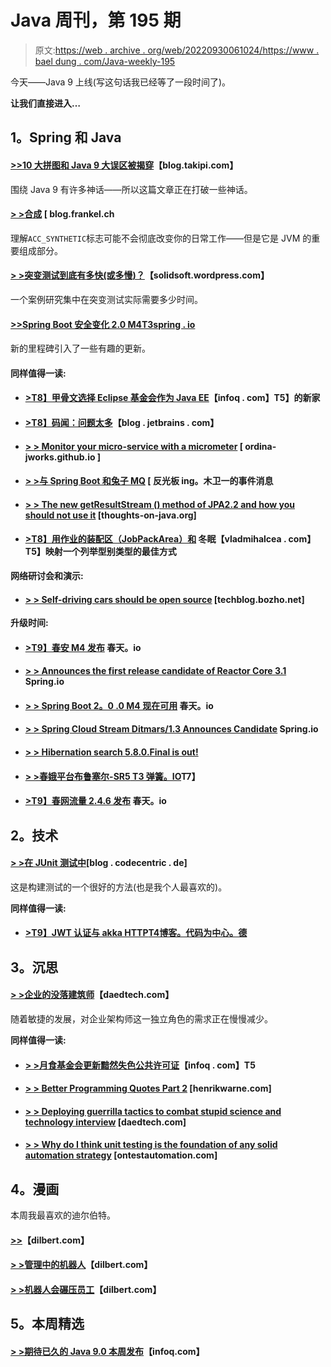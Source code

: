 # Java 周刊，第 195 期

> 原文:[https://web . archive . org/web/20220930061024/https://www . bael dung . com/Java-weekly-195](https://web.archive.org/web/20220930061024/https://www.baeldung.com/java-weekly-195)

今天——Java 9 上线(写这句话我已经等了一段时间了)。

**让我们直接进入…**

## **1。Spring 和 Java**

#### [**>>10 大拼图和 Java 9 大误区被揭穿**](https://web.archive.org/web/20220525140645/http://blog.takipi.com/the-top-10-jigsaw-and-java-9-misconceptions-debunked/)【blog.takipi.com】

围绕 Java 9 有许多神话——所以这篇文章正在打破一些神话。

#### [**> >合成**](https://web.archive.org/web/20220525140645/https://blog.frankel.ch/synthetic/#gsc.tab=0) [ blog.frankel.ch

理解`ACC_SYNTHETIC`标志可能不会彻底改变你的日常工作——但是它是 JVM 的重要组成部分。

#### [**> >突变测试到底有多快(或多慢)？**](https://web.archive.org/web/20220525140645/https://solidsoft.wordpress.com/2017/09/19/how-fast-or-slow-mutation-testing-really-is/)【solidsoft.wordpress.com】

一个案例研究集中在突变测试实际需要多少时间。

#### [**>>Spring Boot 安全变化 2.0 M4**T3spring . io](https://web.archive.org/web/20220525140645/https://spring.io/blog/2017/09/15/security-changes-in-spring-boot-2-0-m4)

新的里程碑引入了一些有趣的更新。

#### **同样值得一读:**

*   #### [**>T8】甲骨文选择 Eclipse 基金会作为 Java EE**](https://web.archive.org/web/20220525140645/https://www.infoq.com/news/2017/09/JavaEEtoEclipse)【infoq . com】T5】的新家

*   #### [**>T8】码闻：问题太多**](https://web.archive.org/web/20220525140645/https://blog.jetbrains.com/idea/2017/09/code-smells-too-many-problems/)【blog . jetbrains . com】

*   #### [> > Monitor your micro-service with a micrometer](https://web.archive.org/web/20220525140645/https://ordina-jworks.github.io/microservices/2017/09/17/monitoring-your-microservices-with-micrometer.html) [ ordina-jworks.github.io ]

*   #### [> >与 Spring Boot 和兔子 MQ](https://web.archive.org/web/20220525140645/https://reflectoring.io/event-messaging-with-spring-boot-and-rabbitmq/) [ 反光板 ing。木卫一的事件消息

*   #### [**> > The new getResultStream () method of JPA2.2 and how you should not use it**](https://web.archive.org/web/20220525140645/https://www.thoughts-on-java.org/jpa-2-2s-new-stream-method-and-how-you-should-not-use-it/) [thoughts-on-java.org]

*   #### [**>T8】用作业的装配区（JobPackArea）和**](https://web.archive.org/web/20220525140645/https://vladmihalcea.com/2017/09/19/the-best-way-to-map-an-enum-type-with-jpa-and-hibernate/) 冬眠【vladmihalcea . com】T5】映射一个列举型别类型的最佳方式

**网络研讨会和演示:**

*   #### **[> > Self-driving cars should be open source](https://web.archive.org/web/20220525140645/https://techblog.bozho.net/self-driving-cars-open-source/)** [techblog.bozho.net]

**升级时间:**

*   #### [**>T9】春安 M4 发布**](https://web.archive.org/web/20220525140645/https://spring.io/blog/2017/09/15/spring-security-5-0-0-m4-released) 春天。io

*   #### [**> > Announces the first release candidate of Reactor Core 3.1**](https://web.archive.org/web/20220525140645/https://spring.io/blog/2017/09/18/announcing-first-release-candidate-of-reactor-core-3-1) Spring.io

*   #### [**> > Spring Boot 2。0 .0 M4 现在可用**](https://web.archive.org/web/20220525140645/https://spring.io/blog/2017/09/15/spring-boot-2-0-0-m4-available-now) 春天。io

*   #### [**> > Spring Cloud Stream Ditmars/1.3 Announces Candidate**](https://web.archive.org/web/20220525140645/https://spring.io/blog/2017/09/14/spring-cloud-stream-ditmars-1-3-release-candidate-announcement) Spring.io

*   #### [**> > Hibernation search 5.8.0.Final is out!**](https://web.archive.org/web/20220525140645/http://in.relation.to/2017/09/14/hibernate-search-5-8-0-Final/)

*   #### [**> >春娥平台布鲁塞尔-SR5** T3 弹簧。IO](https://web.archive.org/web/20220525140645/https://spring.io/blog/2017/09/19/spring-io-platform-brussels-sr5)T7】

*   #### [**>T9】春网流量 2.4.6 发布**](https://web.archive.org/web/20220525140645/https://spring.io/blog/2017/09/15/spring-web-flow-2-4-6-released) 春天。io

## **2。技术**

#### [**> >在 JUnit 测试中**](https://web.archive.org/web/20220525140645/https://blog.codecentric.de/en/2017/09/given-when-then-in-junit-tests/)[blog . codecentric . de]

这是构建测试的一个很好的方法(也是我个人最喜欢的)。

**同样值得一读:**

*   #### [**>T9】JWT 认证与 akka HTTP**T4博客。代码为中心。德](https://web.archive.org/web/20220525140645/https://blog.codecentric.de/en/2017/09/jwt-authentication-akka-http/)

## **3。沉思**

#### [**> >企业的没落建筑师**](https://web.archive.org/web/20220525140645/https://www.daedtech.com/decline-enterprise-architect/)【daedtech.com】

随着敏捷的发展，对企业架构师这一独立角色的需求正在慢慢减少。

**同样值得一读:**

*   #### [**> >月食基金会更新黯然失色公共许可证**](https://web.archive.org/web/20220525140645/https://www.infoq.com/news/2017/09/eclipse-public-license-2)【infoq . com】T5

*   #### [**> > Better Programming Quotes Part 2**](https://web.archive.org/web/20220525140645/https://henrikwarne.com/2017/09/16/more-good-programming-quotes-part-2/) [henrikwarne.com]

*   #### **[> > Deploying guerrilla tactics to combat stupid science and technology interview](https://web.archive.org/web/20220525140645/https://www.daedtech.com/deploying-guerrilla-tactics-combat-stupid-tech-interviews/)** [daedtech.com]

*   #### [**> > Why do I think unit testing is the foundation of any solid automation strategy**](https://web.archive.org/web/20220525140645/https://www.ontestautomation.com/why-i-think-unit-testing-is-the-basis-of-any-solid-automation-strategy/) [ontestautomation.com]

## **4。漫画**

本周我最喜欢的迪尔伯特。

#### **[>>](https://web.archive.org/web/20220525140645/http://dilbert.com/strip/2017-09-11)**【dilbert.com】

#### **[> >管理中的机器人](https://web.archive.org/web/20220525140645/http://dilbert.com/strip/2017-09-08)**【dilbert.com】

#### **[> >机器人会碾压员工](https://web.archive.org/web/20220525140645/http://dilbert.com/strip/2017-09-07)**【dilbert.com】

## **5。本周精选**

#### [**> >期待已久的 Java 9.0 本周发布**](https://web.archive.org/web/20220525140645/https://www.infoq.com/news/2017/09/Java-9-release-sept-21)【infoq.com】